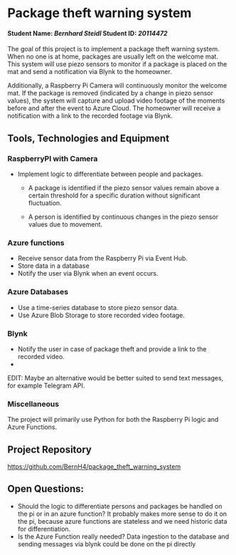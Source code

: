 # Package theft warning system
#### Student Name: *Bernhard Steidl*   Student ID: *20114472*

The goal of this project is to implement a package theft warning system. When no one is at home, packages are usually left on the welcome mat. This system will use piezo sensors to monitor if a package is placed on the mat and send a notification via Blynk to the homeowner.

Additionally, a Raspberry Pi Camera will continuously monitor the welcome mat. If the package is removed (indicated by a change in piezo sensor values), the system will capture and upload video footage of the moments before and after the event to Azure Cloud. The homeowner will receive a notification with a link to the recorded footage via Blynk.

## Tools, Technologies and Equipment

### RaspberryPI with Camera
- Implement logic to differentiate between people and packages.

  - A package is identified if the piezo sensor values remain above a certain threshold for a specific duration without 
    significant fluctuation.

  - A person is identified by continuous changes in the piezo sensor values due to movement.

### Azure functions
- Receive sensor data from the Raspberry Pi via Event Hub.
- Store data in a database
- Notify the user via Blynk when an event occurs.

### Azure Databases
- Use a time-series database to store piezo sensor data.
- Use Azure Blob Storage to store recorded video footage.

### Blynk
- Notify the user in case of package theft and provide a link to the recorded video.
- 
EDIT: Maybe an alternative would be better suited to send text messages, for example Telegram API.

### Miscellaneous
The project will primarily use Python for both the Raspberry Pi logic and Azure Functions.


## Project Repository
https://github.com/BernH4/package_theft_warning_system


## Open Questions:
- Should the logic to differentiate persons and packages be handled on the pi or in an azure function? It probably makes more sense to do it on the pi, because azure functions are stateless and we need  historic data for differentiation.
- Is the Azure Function really needed? Data ingestion to the database and sending messages via blynk could be done on the pi directly
